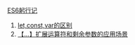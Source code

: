 [ES6躬行记](https://www.zhihu.com/column/pwes6)

1. [let,const,var的区别](https://github.com/SilenceRichard/Richard-Daily/issues/1)
2. [【...】扩展运算符和剩余参数的应用场景](https://github.com/SilenceRichard/Richard-Daily/issues/2)
